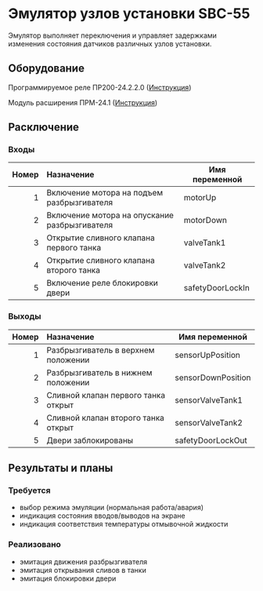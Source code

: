 # Эмулятор узлов установки SBC-55

Эмулятор выполняет переключения и управляет задержками изменения состояния датчиков различных узлов установки.

## Оборудование

Программируемое реле ПР200-24.2.2.0 ([Инструкция](/EmulatorSBC/EqManuals/re_pr200_1-ru-38699-1.69.pdf))

Модуль расширения ПРМ-24.1 ([Инструкция](/EmulatorSBC/EqManuals/re_prm-h.1_1-ru-51644-1.13.pdf))

## Расключение

### Входы

| Номер | Назначение                                    | Имя переменной   |
|------:|:----------------------------------------------|------------------|
|     1 | Включение мотора на подъем разбрызгивателя    | motorUp          |
|     2 | Включение мотора на опускание разбрызгивателя | motorDown        |
|     3 | Открытие сливного клапана первого танка       | valveTank1       |
|     4 | Открытие сливного клапана второго танка       | valveTank2       |
|     5 | Включение реле блокировки двери               | safetyDoorLockIn |

### Выходы

| Номер | Назначение                          | Имя переменной     |
|------:|:------------------------------------|--------------------|
|     1 | Разбрызгиватель в верхнем положении | sensorUpPosition   |
|     2 | Разбрызгиватель в нижнем положении  | sensorDownPosition |
|     3 | Сливной клапан первого танка открыт | sensorValveTank1   |
|     4 | Сливной клапан второго танка открыт | sensorValveTank2   |
|     5 | Двери заблокированы                 | safetyDoorLockOut  |


## Результаты и планы

### Требуется
- выбор режима эмуляции (нормальная работа/авария)
- индикация состояния вводов/выводов на экране
- индикация соответствия температуры отмывочной жидкости

### Реализовано
- эмитация движения разбрызгивателя
- эмитация открывания сливов в танки
- эмитация блокировки двери